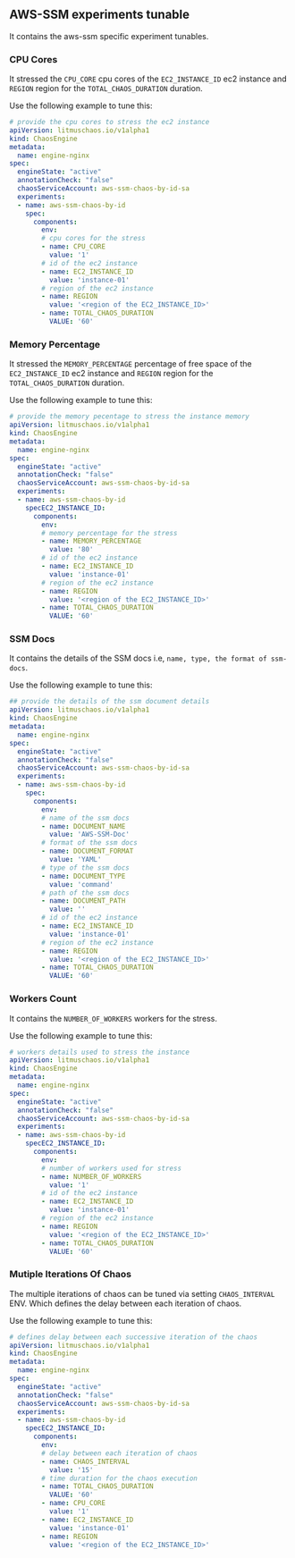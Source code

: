 ## AWS-SSM experiments tunable

It contains the aws-ssm specific experiment tunables.

### CPU Cores

It stressed the `CPU_CORE` cpu cores of the `EC2_INSTANCE_ID` ec2 instance and `REGION` region for the `TOTAL_CHAOS_DURATION` duration.

Use the following example to tune this:

[embedmd]:# (https://raw.githubusercontent.com/ispeakc0de/litmus/experiments-by-example/docs/experiments/categories/aws-ssm/common/cpu-cores.yaml yaml)
```yaml
# provide the cpu cores to stress the ec2 instance
apiVersion: litmuschaos.io/v1alpha1
kind: ChaosEngine
metadata:
  name: engine-nginx
spec:
  engineState: "active"
  annotationCheck: "false"
  chaosServiceAccount: aws-ssm-chaos-by-id-sa
  experiments:
  - name: aws-ssm-chaos-by-id
    spec:
      components:
        env:
        # cpu cores for the stress
        - name: CPU_CORE
          value: '1'
        # id of the ec2 instance
        - name: EC2_INSTANCE_ID
          value: 'instance-01'
        # region of the ec2 instance
        - name: REGION
          value: '<region of the EC2_INSTANCE_ID>'
        - name: TOTAL_CHAOS_DURATION
          VALUE: '60'
```

### Memory Percentage

It stressed the `MEMORY_PERCENTAGE` percentage of free space of the `EC2_INSTANCE_ID` ec2 instance and `REGION` region for the `TOTAL_CHAOS_DURATION` duration.

Use the following example to tune this:

[embedmd]:# (https://raw.githubusercontent.com/ispeakc0de/litmus/experiments-by-example/docs/experiments/categories/aws-ssm/common/memory-percentage.yaml yaml)
```yaml
# provide the memory pecentage to stress the instance memory
apiVersion: litmuschaos.io/v1alpha1
kind: ChaosEngine
metadata:
  name: engine-nginx
spec:
  engineState: "active"
  annotationCheck: "false"
  chaosServiceAccount: aws-ssm-chaos-by-id-sa
  experiments:
  - name: aws-ssm-chaos-by-id
    specEC2_INSTANCE_ID:
      components:
        env:
        # memory percentage for the stress
        - name: MEMORY_PERCENTAGE
          value: '80'
        # id of the ec2 instance
        - name: EC2_INSTANCE_ID
          value: 'instance-01'
        # region of the ec2 instance
        - name: REGION
          value: '<region of the EC2_INSTANCE_ID>'
        - name: TOTAL_CHAOS_DURATION
          VALUE: '60'
```

### SSM Docs

It contains the details of the SSM docs i.e, `name, type, the format of ssm-docs`.

Use the following example to tune this:

[embedmd]:# (https://raw.githubusercontent.com/ispeakc0de/litmus/experiments-by-example/docs/experiments/categories/aws-ssm/common/ssm-document-details.yaml yaml)
```yaml
## provide the details of the ssm document details
apiVersion: litmuschaos.io/v1alpha1
kind: ChaosEngine
metadata:
  name: engine-nginx
spec:
  engineState: "active"
  annotationCheck: "false"
  chaosServiceAccount: aws-ssm-chaos-by-id-sa
  experiments:
  - name: aws-ssm-chaos-by-id
    spec:
      components:
        env:
        # name of the ssm docs
        - name: DOCUMENT_NAME
          value: 'AWS-SSM-Doc'
        # format of the ssm docs
        - name: DOCUMENT_FORMAT
          value: 'YAML'
        # type of the ssm docs
        - name: DOCUMENT_TYPE
          value: 'command'
        # path of the ssm docs
        - name: DOCUMENT_PATH
          value: ''
        # id of the ec2 instance
        - name: EC2_INSTANCE_ID
          value: 'instance-01'
        # region of the ec2 instance
        - name: REGION
          value: '<region of the EC2_INSTANCE_ID>'
        - name: TOTAL_CHAOS_DURATION
          VALUE: '60'
```

### Workers Count

It contains the `NUMBER_OF_WORKERS` workers for the stress. 

Use the following example to tune this:

[embedmd]:# (https://raw.githubusercontent.com/ispeakc0de/litmus/experiments-by-example/docs/experiments/categories/aws-ssm/common/workers.yaml yaml)
```yaml
# workers details used to stress the instance
apiVersion: litmuschaos.io/v1alpha1
kind: ChaosEngine
metadata:
  name: engine-nginx
spec:
  engineState: "active"
  annotationCheck: "false"
  chaosServiceAccount: aws-ssm-chaos-by-id-sa
  experiments:
  - name: aws-ssm-chaos-by-id
    specEC2_INSTANCE_ID:
      components:
        env:
        # number of workers used for stress
        - name: NUMBER_OF_WORKERS
          value: '1'
        # id of the ec2 instance
        - name: EC2_INSTANCE_ID
          value: 'instance-01'
        # region of the ec2 instance
        - name: REGION
          value: '<region of the EC2_INSTANCE_ID>'
        - name: TOTAL_CHAOS_DURATION
          VALUE: '60'
```

### Mutiple Iterations Of Chaos

The multiple iterations of chaos can be tuned via setting `CHAOS_INTERVAL` ENV. Which defines the delay between each iteration of chaos.

Use the following example to tune this:

[embedmd]:# (https://raw.githubusercontent.com/ispeakc0de/litmus/experiments-by-example/docs/experiments/categories/aws-ssm/common/chaos-interval.yaml yaml)
```yaml
# defines delay between each successive iteration of the chaos
apiVersion: litmuschaos.io/v1alpha1
kind: ChaosEngine
metadata:
  name: engine-nginx
spec:
  engineState: "active"
  annotationCheck: "false"
  chaosServiceAccount: aws-ssm-chaos-by-id-sa
  experiments:
  - name: aws-ssm-chaos-by-id
    specEC2_INSTANCE_ID:
      components:
        env:
        # delay between each iteration of chaos
        - name: CHAOS_INTERVAL
          value: '15'
        # time duration for the chaos execution
        - name: TOTAL_CHAOS_DURATION
          VALUE: '60'
        - name: CPU_CORE
          value: '1'
        - name: EC2_INSTANCE_ID
          value: 'instance-01'
        - name: REGION
          value: '<region of the EC2_INSTANCE_ID>'
```
